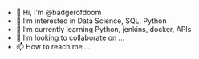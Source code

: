 - 👋 Hi, I’m @badgerofdoom
- 👀 I’m interested in Data Science, SQL, Python
- 🌱 I’m currently learning Python, jenkins, docker, APIs
- 💞️ I’m looking to collaborate on ...
- 📫 How to reach me ...

<!---
badgerofdoom/badgerofdoom is a ✨ special ✨ repository because its `README.md` (this file) appears on your GitHub profile.
You can click the Preview link to take a look at your changes.
--->
